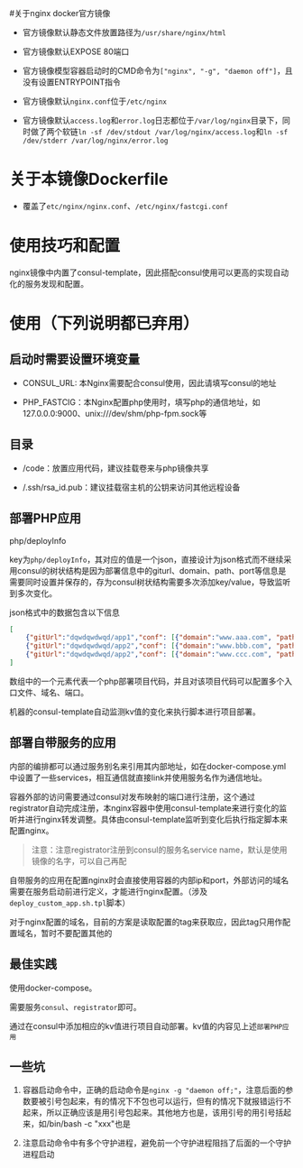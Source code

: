 #关于nginx docker官方镜像

- 官方镜像默认静态文件放置路径为`/usr/share/nginx/html`

- 官方镜像默认EXPOSE 80端口

- 官方镜像模型容器启动时的CMD命令为`["nginx", "-g", "daemon off"]`，且没有设置ENTRYPOINT指令

- 官方镜像默认`nginx.conf`位于`/etc/nginx`

- 官方镜像默认`access.log`和`error.log`日志都位于`/var/log/nginx`目录下，同时做了两个软链`ln -sf /dev/stdout /var/log/nginx/access.log`和`ln -sf /dev/stderr /var/log/nginx/error.log`

# 关于本镜像Dockerfile

- 覆盖了`etc/nginx/nginx.conf`、`/etc/nginx/fastcgi.conf`

# 使用技巧和配置

nginx镜像中内置了consul-template，因此搭配consul使用可以更高的实现自动化的服务发现和配置。


# 使用（下列说明都已弃用）

## 启动时需要设置环境变量

- CONSUL_URL: 本Nginx需要配合consul使用，因此请填写consul的地址

- PHP_FASTCIG：本Nginx配置php使用时，填写php的通信地址，如127.0.0.0:9000、unix:///dev/shm/php-fpm.sock等

## 目录

- /code：放置应用代码，建议挂载卷来与php镜像共享

- /.ssh/rsa_id.pub：建议挂载宿主机的公钥来访问其他远程设备

## 部署PHP应用

php/deployInfo

key为`php/deployInfo`，其对应的值是一个json，直接设计为json格式而不继续采用consul的树状结构是因为部署信息中的giturl、domain、path、port等信息是需要同时设置并保存的，存为consul树状结构需要多次添加key/value，导致监听到多次变化。

json格式中的数据包含以下信息


```json
[
	{"gitUrl":"dqwdqwdwqd/app1","conf": [{"domain":"www.aaa.com", "path":"web", "port":"80"}]},
	{"gitUrl":"dqwdqwdwqd/app2","conf": [{"domain":"www.bbb.com", "path":"web", "port":"80"}]},
	{"gitUrl":"dqwdqwdwqd/app2","conf": [{"domain":"www.ccc.com", "path":"web", "port":"80"}]}
]
```

数组中的一个元素代表一个php部署项目代码，并且对该项目代码可以配置多个入口文件、域名、端口。

机器的consul-template自动监测kv值的变化来执行脚本进行项目部署。

## 部署自带服务的应用

内部的编排都可以通过服务别名来引用其内部地址，如在docker-compose.yml中设置了一些services，相互通信就直接link并使用服务名作为通信地址。

容器外部的访问需要通过consul对发布映射的端口进行注册，这个通过registrator自动完成注册，本nginx容器中使用consul-template来进行变化的监听并进行nginx转发调整。具体由consul-template监听到变化后执行指定脚本来配置nginx。

> 注意：注意registrator注册到consul的服务名service name，默认是使用镜像的名字，可以自己再配

自带服务的应用在配置nginx时会直接使用容器的内部ip和port，外部访问的域名需要在服务启动前进行定义，才能进行nginx配置。（涉及`deploy_custom_app.sh.tpl`脚本）

对于nginx配置的域名，目前的方案是读取配置的tag来获取应，因此tag只用作配置域名，暂时不要配置其他的

## 最佳实践

使用docker-compose。

需要服务`consul`、`registrator`即可。

通过在consul中添加相应的kv值进行项目自动部署。kv值的内容见上述`部署PHP应用`

## 一些坑

1. 容器启动命令中，正确的启动命令是`nginx -g "daemon off;"`，注意后面的参数要被引号包起来，有的情况下不包也可以运行，但有的情况下就报错运行不起来，所以正确应该是用引号包起来。其他地方也是，该用引号的用引号括起来，如/bin/bash -c "xxx"也是

2. 注意启动命令中有多个守护进程，避免前一个守护进程阻挡了后面的一个守护进程启动